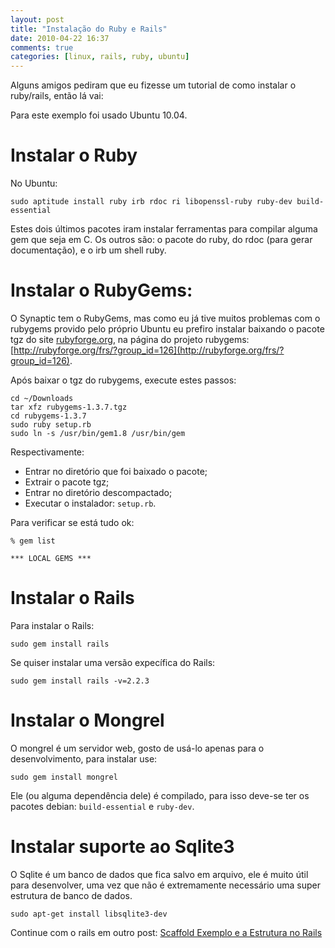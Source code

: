 ```yaml
---
layout: post
title: "Instalação do Ruby e Rails"
date: 2010-04-22 16:37
comments: true
categories: [linux, rails, ruby, ubuntu]
---
```


Alguns amigos pediram que eu fizesse um tutorial de como instalar o ruby/rails, então lá vai:

Para este exemplo foi usado Ubuntu 10.04.

# Instalar o Ruby

No Ubuntu:

    sudo aptitude install ruby irb rdoc ri libopenssl-ruby ruby-dev build-essential

Estes dois últimos pacotes iram instalar ferramentas para compilar alguma gem que seja em C. Os outros são: o pacote do ruby, do rdoc (para gerar documentação), e o irb um shell ruby.

# Instalar o RubyGems:

O Synaptic tem o RubyGems, mas como eu já tive muitos problemas com o rubygems provido pelo próprio Ubuntu eu prefiro instalar baixando o pacote tgz do site [rubyforge.org](http://rubyforge.org), na página do projeto rubygems: [http://rubyforge.org/frs/?group_id=126](http://rubyforge.org/frs/?group_id=126).

Após baixar o tgz do rubygems, execute estes passos:

    cd ~/Downloads
    tar xfz rubygems-1.3.7.tgz
    cd rubygems-1.3.7
    sudo ruby setup.rb
    sudo ln -s /usr/bin/gem1.8 /usr/bin/gem

Respectivamente:

* Entrar no diretório que foi baixado o pacote;
* Extrair o pacote tgz;
* Entrar no diretório descompactado;
* Executar o instalador: ``setup.rb``.

Para verificar se está tudo ok:

    % gem list

    *** LOCAL GEMS ***

# Instalar o Rails

Para instalar o Rails:

    sudo gem install rails

Se quiser instalar uma versão expecífica do Rails:

    sudo gem install rails -v=2.2.3

# Instalar o Mongrel

O mongrel é um servidor web, gosto de usá-lo apenas para o desenvolvimento, para instalar use:

    sudo gem install mongrel

Ele (ou alguma dependência dele) é compilado, para isso deve-se ter os pacotes debian: ``build-essential`` e ``ruby-dev``.

# Instalar suporte ao Sqlite3

O Sqlite é um banco de dados que fica salvo em arquivo, ele é muito útil para desenvolver, uma vez que não é extremamente necessário uma super estrutura de banco de dados.

    sudo apt-get install libsqlite3-dev

Continue com o rails em outro post: [Scaffold Exemplo e a Estrutura no Rails](/scaffold-exemplo-e-a-estrutura-no-rails)
